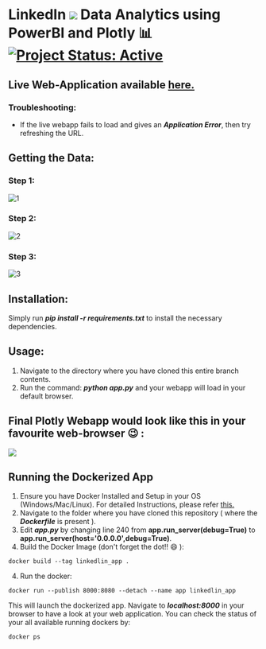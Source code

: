 # LinkedIn <img src="https://img.icons8.com/fluent/48/000000/linkedin.png"/> Data Analytics using PowerBI  and Plotly :bar_chart: [![Project Status: Active](https://www.repostatus.org/badges/latest/active.svg)](https://www.repostatus.org/#active)

## Live Web-Application available [here.](https://linkedin-plotly-webapp.herokuapp.com/)

### Troubleshooting:
* If the live webapp fails to load and gives an ***Application Error***, then try refreshing the URL.

## Getting the Data:

### Step 1:
![1](https://user-images.githubusercontent.com/29462447/97801422-98bfa000-1c62-11eb-9e38-58dc6038f0b6.png)

### Step 2:
![2](https://user-images.githubusercontent.com/29462447/97801415-94938280-1c62-11eb-9e47-03396d196297.png)

### Step 3:
![3](https://user-images.githubusercontent.com/29462447/97801420-98270980-1c62-11eb-8ddc-5c05a0dd1f00.png)

## Installation:
Simply run ***pip install -r requirements.txt*** to install the necessary dependencies.

## Usage:
1. Navigate to the directory where you have cloned this entire branch contents.
2. Run the command: ***python app.py*** and your webapp will load in your default browser.

## Final Plotly Webapp would look like this in your favourite web-browser :wink: : 
<kbd>
<img src="https://user-images.githubusercontent.com/29462447/103694388-e89f4800-4fc0-11eb-9857-56300b93f7ed.png" data-canonical-src="https://user-images.githubusercontent.com/29462447/103694388-e89f4800-4fc0-11eb-9857-56300b93f7ed.png"/> 
</kbd>

## Running the Dockerized App
1. Ensure you have Docker Installed and Setup in your OS (Windows/Mac/Linux). For detailed Instructions, please refer [this.](https://docs.docker.com/engine/install/)
2. Navigate to the folder where you have cloned this repository ( where the ***Dockerfile*** is present ).
4. Edit ***app.py*** by changing line 240 from **app.run_server(debug=True)** to **app.run_server(host='0.0.0.0',debug=True)**.
5. Build the Docker Image (don't forget the dot!! :smile: ): 
```
docker build --tag linkedlin_app .
```
4. Run the docker:
```
docker run --publish 8000:8080 --detach --name app linkedlin_app
```

This will launch the dockerized app. Navigate to ***localhost:8000*** in your browser to have a look at your web application. You can check the status of your all available running dockers by:
```
docker ps
```

